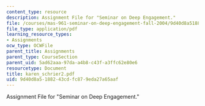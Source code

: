 ```yaml
---
content_type: resource
description: Assignment File for "Seminar on Deep Engagement."
file: /courses/mas-961-seminar-on-deep-engagement-fall-2004/9d40d8a5188243cdfc879eda27a65aaf_karen_schrier2.pdf
file_type: application/pdf
learning_resource_types:
- Assignments
ocw_type: OCWFile
parent_title: Assignments
parent_type: CourseSection
parent_uid: 5ad62aaa-97da-a4b8-c43f-a3ffc62e80e6
resourcetype: Document
title: karen_schrier2.pdf
uid: 9d40d8a5-1882-43cd-fc87-9eda27a65aaf
---
```

Assignment File for "Seminar on Deep Engagement."

